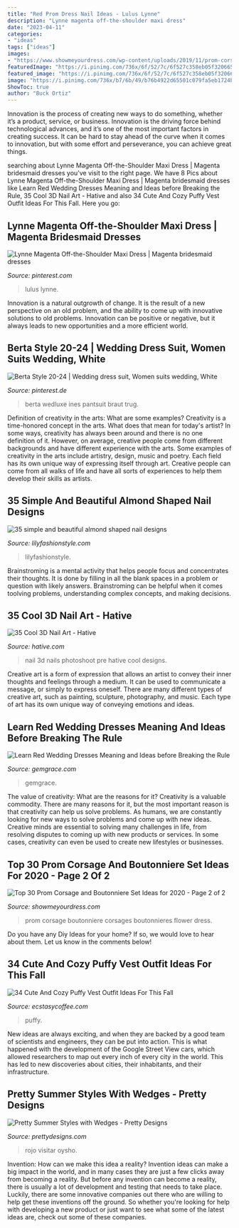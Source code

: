```yaml
---
title: "Red Prom Dress Nail Ideas - Lulus Lynne"
description: "Lynne magenta off-the-shoulder maxi dress"
date: "2023-04-11"
categories:
- "ideas"
tags: ["ideas"]
images:
- "https://www.showmeyourdress.com/wp-content/uploads/2019/11/prom-corsage-and-boutonniere-set-ideas-26.jpg"
featuredImage: "https://i.pinimg.com/736x/6f/52/7c/6f527c358eb05f320665b8eb853852fb.jpg"
featured_image: "https://i.pinimg.com/736x/6f/52/7c/6f527c358eb05f320665b8eb853852fb.jpg"
image: "https://i.pinimg.com/736x/b7/6b/49/b76b4922d65501c079fa5eb1724ba84d.jpg"
ShowToc: true
author: "Buck Ortiz"
---
```



Innovation is the process of creating new ways to do something, whether it’s a product, service, or business. Innovation is the driving force behind technological advances, and it’s one of the most important factors in creating success. It can be hard to stay ahead of the curve when it comes to innovation, but with some effort and perseverance, you can achieve great things.

	

		
searching about Lynne Magenta Off-the-Shoulder Maxi Dress | Magenta bridesmaid dresses you've visit to the right page. We have 8 Pics about Lynne Magenta Off-the-Shoulder Maxi Dress | Magenta bridesmaid dresses like Learn Red Wedding Dresses Meaning and Ideas before Breaking the Rule, 35 Cool 3D Nail Art - Hative and also 34 Cute And Cozy Puffy Vest Outfit Ideas For This Fall. Here you go:
		
    
## Lynne Magenta Off-the-Shoulder Maxi Dress | Magenta Bridesmaid Dresses

<img loading=lazy src="https://i.pinimg.com/736x/6f/52/7c/6f527c358eb05f320665b8eb853852fb.jpg" onerror="this.onerror=null;this.src='https://tse1.mm.bing.net/th?id=OIP.gpPak1oLq7ul3tsoAyoHsQHaLH&amp;pid=15.1';" alt="Lynne Magenta Off-the-Shoulder Maxi Dress | Magenta bridesmaid dresses">

_Source: pinterest.com_

>lulus lynne. 

	

Innovation is a natural outgrowth of change. It is the result of a new perspective on an old problem, and the ability to come up with innovative solutions to old problems. Innovation can be positive or negative, but it always leads to new opportunities and a more efficient world.

    
## Berta Style 20-24 | Wedding Dress Suit, Women Suits Wedding, White

<img loading=lazy src="https://i.pinimg.com/736x/b7/6b/49/b76b4922d65501c079fa5eb1724ba84d.jpg" onerror="this.onerror=null;this.src='https://tse2.mm.bing.net/th?id=OIP.1W0qzS9QgaUiy67-322bKgHaLH&amp;pid=15.1';" alt="Berta Style 20-24 | Wedding dress suit, Women suits wedding, White">

_Source: pinterest.de_

>berta wedluxe ines pantsuit braut trug. 

	

Definition of creativity in the arts: What are some examples?
Creativity is a time-honored concept in the arts. What does that mean for today's artist? In some ways, creativity has always been around and there is no one definition of it. However, on average, creative people come from different backgrounds and have different experience with the arts. 
Some examples of creativity in the arts include artistry, design, music and poetry. Each field has its own unique way of expressing itself through art. Creative people can come from all walks of life and have all sorts of experiences to help them develop their skills as artists.

    
## 35 Simple And Beautiful Almond Shaped Nail Designs

<img loading=lazy src="https://lilyfashionstyle.com/wp-content/uploads/2021/04/32-4.jpg" onerror="this.onerror=null;this.src='https://tse4.mm.bing.net/th?id=OIP.hREFhTkoBna58sXAYRczowHaLH&amp;pid=15.1';" alt="35 simple and beautiful almond shaped nail designs">

_Source: lilyfashionstyle.com_

>lilyfashionstyle. 

	

Brainstroming is a mental activity that helps people focus and concentrates their thoughts. It is done by filling in all the blank spaces in a problem or question with likely answers. Brainstroming can be helpful when it comes toolving problems, understanding complex concepts, and making decisions.

    
## 35 Cool 3D Nail Art - Hative

<img loading=lazy src="https://hative.com/wp-content/uploads/2014/10/cool-3d-nail-art/28-pre-wedding-photoshoot-nails.jpg" onerror="this.onerror=null;this.src='https://tse1.mm.bing.net/th?id=OIP.HZdOBE7OocgtUguGYCn3BQHaLH&amp;pid=15.1';" alt="35 Cool 3D Nail Art - Hative">

_Source: hative.com_

>nail 3d nails photoshoot pre hative cool designs. 

	

Creative art is a form of expression that allows an artist to convey their inner thoughts and feelings through a medium. It can be used to communicate a message, or simply to express oneself. There are many different types of creative art, such as painting, sculpture, photography, and music. Each type of art has its own unique way of conveying emotions and ideas.

    
## Learn Red Wedding Dresses Meaning And Ideas Before Breaking The Rule

<img loading=lazy src="https://www.gemgrace.com/blog-images/161222-red-wedding-dress/6.mermaid-style-organza-wedding-dress-in-red-color.jpg" onerror="this.onerror=null;this.src='https://tse1.mm.bing.net/th?id=OIP.gj41nzZhQgQtKVL6uMditAHaLr&amp;pid=15.1';" alt="Learn Red Wedding Dresses Meaning and Ideas before Breaking the Rule">

_Source: gemgrace.com_

>gemgrace. 

	

The value of creativity: What are the reasons for it?
Creativity is a valuable commodity. There are many reasons for it, but the most important reason is that creativity can help us solve problems. As humans, we are constantly looking for new ways to solve problems and come up with new ideas. Creative minds are essential to solving many challenges in life, from resolving disputes to coming up with new products or services. In some cases, creativity can even be used to create new lifestyles or businesses.

    
## Top 30 Prom Corsage And Boutonniere Set Ideas For 2020 - Page 2 Of 2

<img loading=lazy src="https://www.showmeyourdress.com/wp-content/uploads/2019/11/prom-corsage-and-boutonniere-set-ideas-26.jpg" onerror="this.onerror=null;this.src='https://tse2.mm.bing.net/th?id=OIP.LyIJcg6CHLAdukHS2_V1vgHaNK&amp;pid=15.1';" alt="Top 30 Prom Corsage and Boutonniere Set Ideas for 2020 - Page 2 of 2">

_Source: showmeyourdress.com_

>prom corsage boutonniere corsages boutonnieres flower dress. 

	

Do you have any Diy Ideas for your home? If so, we would love to hear about them. Let us know in the comments below!

    
## 34 Cute And Cozy Puffy Vest Outfit Ideas For This Fall

<img loading=lazy src="https://i1.wp.com/www.ecstasycoffee.com/wp-content/uploads/2016/11/Cozy-Puffy-Vest-Outfits-Ideas39.jpg?resize=600%2C900&amp;ssl=1" onerror="this.onerror=null;this.src='https://tse4.mm.bing.net/th?id=OIP.TWVK757L2RKIKar6QGB91gHaLH&amp;pid=15.1';" alt="34 Cute And Cozy Puffy Vest Outfit Ideas For This Fall">

_Source: ecstasycoffee.com_

>puffy. 

	

New ideas are always exciting, and when they are backed by a good team of scientists and engineers, they can be put into action. This is what happened with the development of the Google Street View cars, which allowed researchers to map out every inch of every city in the world. This has led to new discoveries about cities, their inhabitants, and their infrastructure.

    
## Pretty Summer Styles With Wedges - Pretty Designs

<img loading=lazy src="https://www.prettydesigns.com/wp-content/uploads/2014/07/Red-Dress-and-Wedges.jpg" onerror="this.onerror=null;this.src='https://tse1.mm.bing.net/th?id=OIP.Tk70m51GO723kRDhDLs_IAHaK3&amp;pid=15.1';" alt="Pretty Summer Styles with Wedges - Pretty Designs">

_Source: prettydesigns.com_

>rojo visitar oysho. 

	

Invention: How can we make this idea a reality?
Invention ideas can make a big impact in the world, and in many cases they are just a few clicks away from becoming a reality. 
But before any invention can become a reality, there is usually a lot of development and testing that needs to take place. 
Luckily, there are some innovative companies out there who are willing to help get these inventions off the ground. 
 So whether you're looking for help with developing a new product or just want to see what some of the latest ideas are, check out some of these companies.

